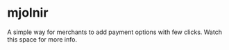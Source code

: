 # mjolnir
A simple way for merchants to add payment options with few clicks. Watch this space for more info.
